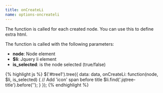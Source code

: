 ```yaml
---
title: onCreateLi
name: options-oncreateli
---
```


The function is called for each created node. You can use this to define extra html.

The function is called with the following parameters:

* **node**: Node element
* **$li**: Jquery li element
* **is_selected**: is the node selected (true/false) 

{% highlight js %}
$('#tree1').tree({
    data: data,
    onCreateLi: function(node, $li, is_selected) {
        // Add 'icon' span before title
        $li.find('.jqtree-title').before('<span class="icon"></span>');
    }
});
{% endhighlight %}
